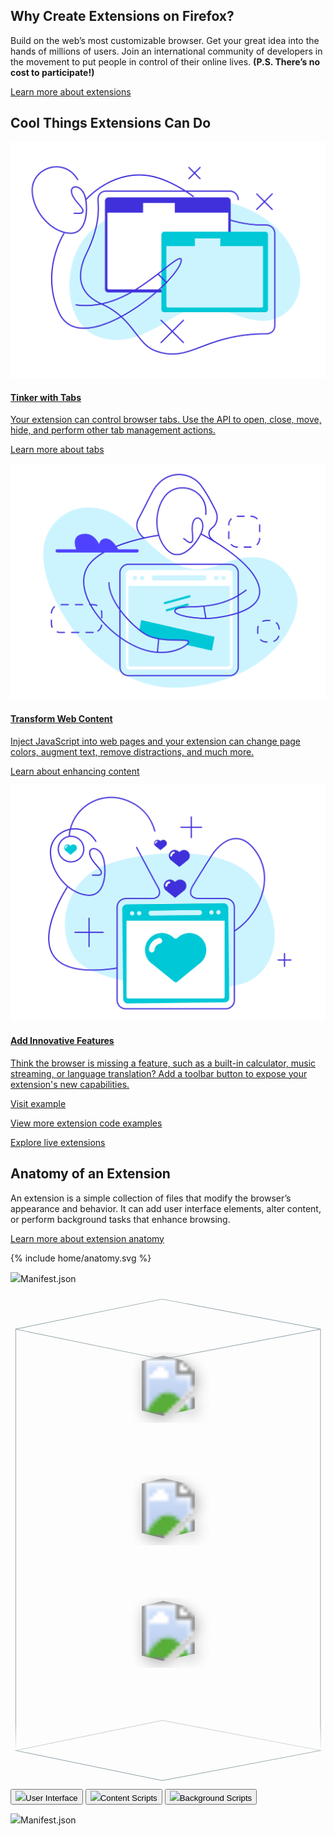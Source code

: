 <!-- Section Intro -->
<div class="panel section-intro extra-space bg-dark">
<div class="grid-container grid-x grid-padding-x align-center">
<div class="cell small-12 medium-6 large-5" markdown="1">

## Why Create Extensions on&nbsp;Firefox?

</div>
<div class="cell small-12 medium-6 large-5" markdown="1">

Build on the web’s most customizable browser. Get your great idea into the hands of millions of users. Join an international community of developers in the movement to put people in control of their online lives. __(P.S. There’s no cost to participate!)__

[Learn more about extensions](https://developer.mozilla.org/en-US/docs/Mozilla/Add-ons/WebExtensions/What_are_WebExtensions)

</div>
</div>
</div>
<!-- END: Section Intro -->


<!-- Section Tiles -->
<div class="section-tiles bg-grey">
<div class="tiles-outside">
<div class="grid-container grid-x grid-padding-x align-center">
<div class="cell small-12 medium-8 large-6 text-center" markdown="1">

## Cool Things Extensions Can Do

</div>
</div>
</div>
<div class="tiles-container mobile-slider">
<div class="grid-container grid-x grid-padding-x align-center">

<!-- Tile 1 -->
<a href="https://www.firefox.com" class="cell small-12 large-4 tile tile-block-link">
<div class="block-link" markdown="1">

![Tinker with Tabs](assets/img/Tinker-with-Tabs.svg "Tinker with Tabs")

#### Tinker with Tabs

Your extension can control browser tabs. Use the API to open, close, move, hide, and perform other tab management actions.

<span class="block-link-inline">Learn more about tabs</span>

</div>
</a>
<!-- END: Tile 1 -->

<!-- Tile 2 -->
<a href="https://www.firefox.com" class="cell small-12 large-4 tile tile-block-link">
<div class="block-link" markdown="1">

![Transform Web Content](assets/img/Transform-Web-Content.svg "Transform Web Content")

#### Transform Web Content

Inject JavaScript into web pages and your extension can change page colors, augment text, remove distractions, and much more.

<span class="block-link-inline">Learn about enhancing content</span>

</div>
</a>
<!-- END: Tile 2 -->

<!-- Tile 3 -->
<a href="https://www.firefox.com" class="cell small-12 large-4 tile tile-block-link">
<div class="block-link" markdown="1">

![Add Innovative Features](assets/img/Add-Innovative-Features.svg "Add Innovative Features")

#### Add Innovative Features

Think the browser is missing a feature, such as a built-in calculator, music streaming, or language translation? Add a toolbar button to expose your extension's new capabilities.

<span class="block-link-inline">Visit example</span>

</div>
</a>
<!-- END: Tile 3 -->

</div>
</div>
<div class="tiles-outside">
<div class="grid-container grid-x grid-padding-x align-center">
<div class="cell small-12 medium-8 large-6 text-center" markdown="1">

[View more extension code examples](https://developer.mozilla.org/en-US/docs/Mozilla/Add-ons/WebExtensions/Examples)

[Explore live extensions](https://www.firefox.com)

</div>
</div>
</div>
</div>
<!-- END: Section Tiles -->


<!-- Section Anatomy of an Extension -->
<div class="section-anatomy panel bg-grey">
<div class="grid-container grid-x grid-padding-x align-center">
<div class="cell small-12 medium-6 large-5" markdown="1">

## Anatomy of an Extension

</div>
<div class="cell small-12 medium-6 large-5" markdown="1">
	
An extension is a simple collection of files that modify the browser’s appearance and behavior. It can add user interface elements, alter content, or perform background tasks that enhance browsing.

[Learn more about extension anatomy](https://developer.mozilla.org/en-US/docs/Mozilla/Add-ons/WebExtensions/Anatomy_of_a_WebExtension)

</div>
</div>
<div class="grid-container grid-x grid-padding-x align-center">
<div class="cell small-12 large-10">

<div class="anatomy-container">
	<div class="anatomy-illustration">
		{% include home/anatomy.svg %}
		<p class="manifest show-for-medium"><img src="{{ "/assets/img/icons/manifest.svg" | relative_url }}">Manifest.json</p>
	</div>
	<div class="anatomy-description">
		<svg id="anatomy-of-an-extension-graphic-mobile" data-name="Layer 1" xmlns="http://www.w3.org/2000/svg" xmlns:xlink="http://www.w3.org/1999/xlink" viewBox="0 0 270 424"><defs><filter id="dropshadow" name="dropshadow"><feGaussianBlur stdDeviation="6" in="SourceAlpha"/><feOffset result="offsetblur" dx="2" dy="3"/><feComponentTransfer><feFuncA type="linear" slope="0.3"/></feComponentTransfer><feMerge><feMergeNode/><feMergeNode in="SourceGraphic"/></feMerge></filter><clipPath id="clip-path"><polygon id="Interface" points="130.89 53.97 242.91 79.75 130.89 105.54 27.2 79.75 130.89 53.97" style="fill:none;clip-rule:evenodd"/></clipPath><clipPath id="clip-path-2"><polygon id="Interface-2" data-name="Interface" points="130.89 159.01 242.91 184.79 130.89 210.58 27.2 184.79 130.89 159.01" style="fill:none;clip-rule:evenodd"/></clipPath><clipPath id="clip-path-3"><polygon id="Interface-3" data-name="Interface" points="130.89 264.05 242.91 289.83 130.89 315.62 27.2 289.83 130.89 264.05" style="fill:none;clip-rule:evenodd"/></clipPath></defs><title>interactive_illustration_mobile</title><path id="Bottom-Back" d="M4.35,392.6a.25.25,0,0,1-.3-.2.25.25,0,0,1,.2-.29L130,366.32h.1l135.81,25.79a.25.25,0,1,1-.09.49L130,366.82Z" style="fill:#8d9fa6;opacity:0.5"/><path id="Bottom-Front" d="M265.78,392.11a.24.24,0,0,1,.29.2.25.25,0,0,1-.2.29L130.06,418.39H130L4.25,392.6a.25.25,0,1,1,.1-.49L130,417.88Z" style="fill:#8d9fa6"/><path id="Sides" d="M4.22,31.22h.5V392.35l-.5-24Zm261.24,0h.5V392.35l-.5-24Z" style="fill:#8d9fa6"/><g style="filter:url(#dropshadow)"><g style="clip-path:url(#clip-path)"><g id="Vqz7Av"><image id="Vqz7Av-2" data-name="Vqz7Av" width="216" height="52" transform="translate(27.2 53.75)" xlink:href="{{ "/assets/img/anatomy/interactive_illustration_mobile1.png" | relative_url }}"/></g></g></g><path id="Top" d="M130,5.69,5.54,31.22,130,56.75,264.48,31.22Zm.05-.5L265.87,31a.25.25,0,0,1,0,.49L130.06,57.25H130L4.25,31.46a.25.25,0,0,1,0-.49L130,5.19Z" style="fill:#8d9fa6"/><g style="filter:url(#dropshadow)"><g style="clip-path:url(#clip-path-2)"><g id="Vqz7Av-3" data-name="Vqz7Av"><image id="Vqz7Av-4" data-name="Vqz7Av" width="216" height="52" transform="translate(27.2 158.79)" xlink:href="{{ "/assets/img/anatomy/interactive_illustration_mobile2.png" | relative_url }}"/></g></g></g><g style="filter:url(#dropshadow)"><g style="clip-path:url(#clip-path-3)"><g id="Vqz7Av-5" data-name="Vqz7Av"><image id="Vqz7Av-6" data-name="Vqz7Av" width="216" height="52" transform="translate(27.2 263.83)" xlink:href="{{ "/assets/img/anatomy/interactive_illustration_mobile3.png" | relative_url }}"/></g></g></g></svg>
		<button classs="popup-panel" data-panel="anatomy-ui"><img src="{{ "/assets/img/icons/user-interface.svg" | relative_url }}">User Interface</button>
		<button classs="popup-panel" data-panel="anatomy-content"><img src="{{ "/assets/img/icons/content-script.svg" | relative_url }}">Content Scripts</button>
		<button classs="popup-panel" data-panel="anatomy-background"><img src="{{ "/assets/img/icons/background-scripts.svg" | relative_url }}">Background Scripts</button>
	</div>
	<p class="manifest show-for-small-only"><img src="{{ "/assets/img/icons/manifest.svg" | relative_url }}">Manifest.json</p>
</div>

</div>
</div>
</div>
<!-- END: Section Anatomy of an Extension -->
